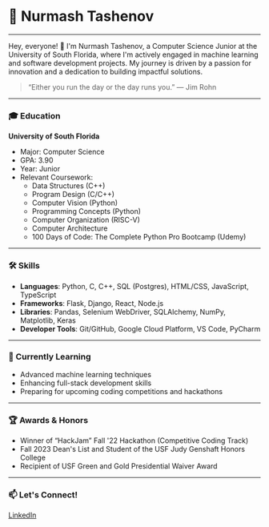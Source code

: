 # 🚀 Nurmash Tashenov
---
Hey, everyone! 👋 I'm Nurmash Tashenov, a Computer Science Junior at the University of South Florida, where I'm actively engaged in machine learning and software development projects. My journey is driven by a passion for innovation and a dedication to building impactful solutions.

> “Either you run the day or the day runs you.” — Jim Rohn

---

### 🎓 Education
**University of South Florida**
- Major: Computer Science
- GPA: 3.90
- Year: Junior
- Relevant Coursework:
  - Data Structures (C++)
  - Program Design (C/C++)
  - Computer Vision (Python)
  - Programming Concepts (Python)
  - Computer Organization (RISC-V)
  - Computer Architecture
  - 100 Days of Code: The Complete Python Pro Bootcamp (Udemy)

---

### 🛠️ Skills
- **Languages**: Python, C, C++, SQL (Postgres), HTML/CSS, JavaScript, TypeScript
- **Frameworks**: Flask, Django, React, Node.js
- **Libraries**: Pandas, Selenium WebDriver, SQLAlchemy, NumPy, Matplotlib, Keras
- **Developer Tools**: Git/GitHub, Google Cloud Platform, VS Code, PyCharm

---

### 🌱 Currently Learning
- Advanced machine learning techniques
- Enhancing full-stack development skills
- Preparing for upcoming coding competitions and hackathons

---

### 🏆 Awards & Honors
- Winner of “HackJam” Fall '22 Hackathon (Competitive Coding Track)
- Fall 2023 Dean's List and Student of the USF Judy Genshaft Honors College
- Recipient of USF Green and Gold Presidential Waiver Award

---

### 📫 Let's Connect!
[LinkedIn](https://www.linkedin.com/in/nurmash-tashenov)

